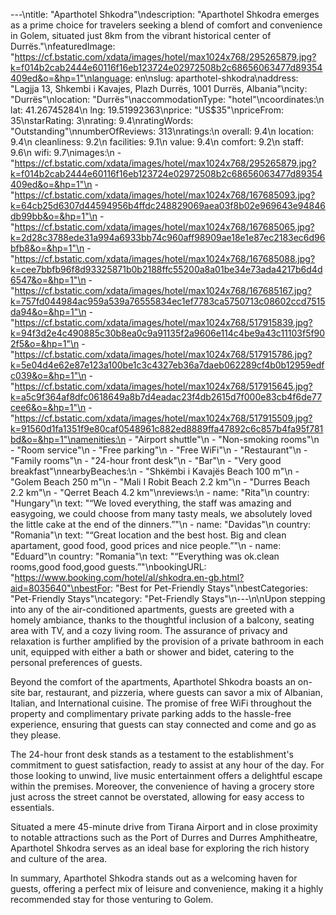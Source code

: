 ---\ntitle: "Aparthotel Shkodra"\ndescription: "Aparthotel Shkodra emerges as a prime choice for travelers seeking a blend of comfort and convenience in Golem, situated just 8km from the vibrant historical center of Durrës."\nfeaturedImage: "https://cf.bstatic.com/xdata/images/hotel/max1024x768/295265879.jpg?k=f014b2cab2444e60116f16eb123724e02972508b2c68656063477d89354409ed&o=&hp=1"\nlanguage: en\nslug: aparthotel-shkodra\naddress: "Lagjja 13, Shkembi i Kavajes, Plazh Durrës, 1001 Durrës, Albania"\ncity: "Durrës"\nlocation: "Durrës"\naccommodationType: "hotel"\ncoordinates:\n  lat: 41.26745284\n  lng: 19.51992363\nprice: "US$35"\npriceFrom: 35\nstarRating: 3\nrating: 9.4\nratingWords: "Outstanding"\nnumberOfReviews: 313\nratings:\n  overall: 9.4\n  location: 9.4\n  cleanliness: 9.2\n  facilities: 9.1\n  value: 9.4\n  comfort: 9.2\n  staff: 9.6\n  wifi: 9.7\nimages:\n  - "https://cf.bstatic.com/xdata/images/hotel/max1024x768/295265879.jpg?k=f014b2cab2444e60116f16eb123724e02972508b2c68656063477d89354409ed&o=&hp=1"\n  - "https://cf.bstatic.com/xdata/images/hotel/max1024x768/167685093.jpg?k=64cb25d6307d44594956b4ffdc248829069aea03f8b02e969643e94846db99bb&o=&hp=1"\n  - "https://cf.bstatic.com/xdata/images/hotel/max1024x768/167685065.jpg?k=2d28c3788ede31a994a6933bb74c960aff98909ae18e1e87ec2183ec6d96bfb8&o=&hp=1"\n  - "https://cf.bstatic.com/xdata/images/hotel/max1024x768/167685088.jpg?k=cee7bbfb96f8d93325871b0b2188ffc55200a8a01be34e73ada4217b6d4d6547&o=&hp=1"\n  - "https://cf.bstatic.com/xdata/images/hotel/max1024x768/167685167.jpg?k=757fd044984ac959a539a76555834ec1ef7783ca5750713c08602ccd7515da94&o=&hp=1"\n  - "https://cf.bstatic.com/xdata/images/hotel/max1024x768/517915839.jpg?k=94f3d2e4c490885c30b8ea0c9a91135f2a9606e114c4be9a43c11103f5f902f5&o=&hp=1"\n  - "https://cf.bstatic.com/xdata/images/hotel/max1024x768/517915786.jpg?k=5e04d4e62e87e123a100be1c3c4327eb36a7daeb062289cf4b0b12959edfc039&o=&hp=1"\n  - "https://cf.bstatic.com/xdata/images/hotel/max1024x768/517915645.jpg?k=a5c9f364af8dfc0618649a8b7d4eadac23f4db2615d7f000e83cb4f6de77cee6&o=&hp=1"\n  - "https://cf.bstatic.com/xdata/images/hotel/max1024x768/517915509.jpg?k=91560d1fa1351f9e80caf0548961c882ed8889ffa47892c6c857b4fa95f781bd&o=&hp=1"\namenities:\n  - "Airport shuttle"\n  - "Non-smoking rooms"\n  - "Room service"\n  - "Free parking"\n  - "Free WiFi"\n  - "Restaurant"\n  - "Family rooms"\n  - "24-hour front desk"\n  - "Bar"\n  - "Very good breakfast"\nnearbyBeaches:\n  - "Shkëmbi i Kavajës Beach 100 m"\n  - "Golem Beach 250 m"\n  - "Mali I Robit Beach 2.2 km"\n  - "Durres Beach 2.2 km"\n  - "Qerret Beach 4.2 km"\nreviews:\n  - name: "Rita"\n    country: "Hungary"\n    text: "“We loved everything, the staff was amazing and easygoing, we could choose from many tasty meals, we absolutely loved the little cake at the end of the dinners.”"\n  - name: "Davidas"\n    country: "Romania"\n    text: "“Great location and the best host.
Big and clean apartament, good food, good prices and nice people.”"\n  - name: "Eduard"\n    country: "Romania"\n    text: "“Everything was ok.clean rooms,good food,good guests.”"\nbookingURL: "https://www.booking.com/hotel/al/shkodra.en-gb.html?aid=8035640"\nbestFor: "Best for Pet-Friendly Stays"\nbestCategories: "Pet-Friendly Stays"\ncategory: "Pet-Friendly Stays"\n---\n\nUpon stepping into any of the air-conditioned apartments, guests are greeted with a homely ambiance, thanks to the thoughtful inclusion of a balcony, seating area with TV, and a cozy living room. The assurance of privacy and relaxation is further amplified by the provision of a private bathroom in each unit, equipped with either a bath or shower and bidet, catering to the personal preferences of guests.

Beyond the comfort of the apartments, Aparthotel Shkodra boasts an on-site bar, restaurant, and pizzeria, where guests can savor a mix of Albanian, Italian, and International cuisine. The promise of free WiFi throughout the property and complimentary private parking adds to the hassle-free experience, ensuring that guests can stay connected and come and go as they please.

The 24-hour front desk stands as a testament to the establishment's commitment to guest satisfaction, ready to assist at any hour of the day. For those looking to unwind, live music entertainment offers a delightful escape within the premises. Moreover, the convenience of having a grocery store just across the street cannot be overstated, allowing for easy access to essentials.

Situated a mere 45-minute drive from Tirana Airport and in close proximity to notable attractions such as the Port of Durres and Durres Amphitheatre, Aparthotel Shkodra serves as an ideal base for exploring the rich history and culture of the area.

In summary, Aparthotel Shkodra stands out as a welcoming haven for guests, offering a perfect mix of leisure and convenience, making it a highly recommended stay for those venturing to Golem.
